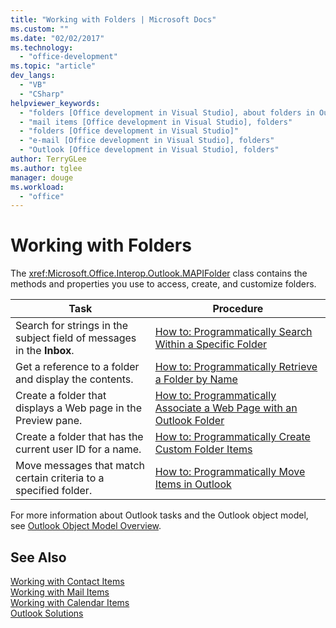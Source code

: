 ```yaml
---
title: "Working with Folders | Microsoft Docs"
ms.custom: ""
ms.date: "02/02/2017"
ms.technology: 
  - "office-development"
ms.topic: "article"
dev_langs: 
  - "VB"
  - "CSharp"
helpviewer_keywords: 
  - "folders [Office development in Visual Studio], about folders in Outlook"
  - "mail items [Office development in Visual Studio], folders"
  - "folders [Office development in Visual Studio]"
  - "e-mail [Office development in Visual Studio], folders"
  - "Outlook [Office development in Visual Studio], folders"
author: TerryGLee
ms.author: tglee
manager: douge
ms.workload: 
  - "office"
---
```

# Working with Folders
  The <xref:Microsoft.Office.Interop.Outlook.MAPIFolder> class contains the methods and properties you use to access, create, and customize folders.  
  
|Task|Procedure|  
|----------|---------------|  
|Search for strings in the subject field of messages in the **Inbox**.|[How to: Programmatically Search Within a Specific Folder](../vsto/how-to-programmatically-search-within-a-specific-folder.md)|  
|Get a reference to a folder and display the contents.|[How to: Programmatically Retrieve a Folder by Name](../vsto/how-to-programmatically-retrieve-a-folder-by-name.md)|  
|Create a folder that displays a Web page in the Preview pane.|[How to: Programmatically Associate a Web Page with an Outlook Folder](../vsto/how-to-programmatically-associate-a-web-page-with-an-outlook-folder.md)|  
|Create a folder that has the current user ID for a name.|[How to: Programmatically Create Custom Folder Items](../vsto/how-to-programmatically-create-custom-folder-items.md)|  
|Move messages that match certain criteria to a specified folder.|[How to: Programmatically Move Items in Outlook](../vsto/how-to-programmatically-move-items-in-outlook.md)|  
  
 For more information about Outlook tasks and the Outlook object model, see [Outlook Object Model Overview](../vsto/outlook-object-model-overview.md).  
  
## See Also  
 [Working with Contact Items](../vsto/working-with-contact-items.md)   
 [Working with Mail Items](../vsto/working-with-mail-items.md)   
 [Working with Calendar Items](../vsto/working-with-calendar-items.md)   
 [Outlook Solutions](../vsto/outlook-solutions.md)  
  
  